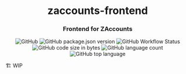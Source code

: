 <div align="center">
  <h1>zaccounts-frontend</h1>
  <h3>Frontend for ZAccounts</h3>

![GitHub](https://img.shields.io/github/license/zisu-dev/zaccounts-frontend?style=flat-square)
![GitHub package.json version](https://img.shields.io/github/package-json/v/zisu-dev/zaccounts-frontend?style=flat-square)
![GitHub Workflow Status](https://img.shields.io/github/workflow/status/zisu-dev/zaccounts-frontend/ci?style=flat-square)
![GitHub code size in bytes](https://img.shields.io/github/languages/code-size/zisu-dev/zaccounts-frontend?style=flat-square)
![GitHub language count](https://img.shields.io/github/languages/count/zisu-dev/zaccounts-frontend?style=flat-square)
![GitHub top language](https://img.shields.io/github/languages/top/zisu-dev/zaccounts-frontend?style=flat-square)

</div>

🏗️ WIP
